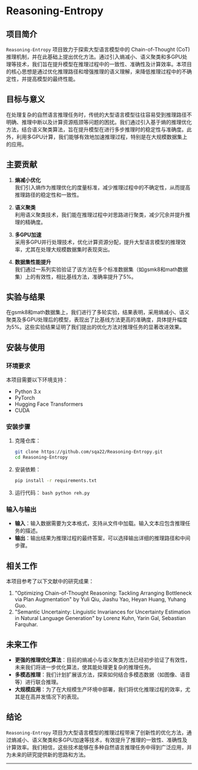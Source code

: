 # Reasoning-Entropy

## 项目简介

`Reasoning-Entropy` 项目致力于探索大型语言模型中的 Chain-of-Thought (CoT) 推理机制，并在此基础上提出优化方法。通过引入熵减小、语义聚类和多GPU处理等技术，我们旨在提升模型在推理过程中的一致性、准确性及计算效率。本项目的核心思想是通过优化推理路径和增强推理的语义理解，来降低推理过程中的不确定性，并提高模型的最终性能。

## 目标与意义

在处理复杂的自然语言推理任务时，传统的大型语言模型往往容易受到推理路径不明确、推理中断以及计算资源瓶颈等问题的困扰。我们通过引入基于熵的推理优化方法，结合语义聚类算法，旨在提升模型在进行多步推理时的稳定性与准确度。此外，利用多GPU计算，我们能够有效地加速推理过程，特别是在大规模数据集上的应用。

## 主要贡献

1. **熵减小优化**  
   我们引入熵作为推理优化的度量标准，减少推理过程中的不确定性，从而提高推理路径的稳定性和一致性。

2. **语义聚类**  
   利用语义聚类技术，我们能在推理过程中对思路进行聚类，减少冗余并提升推理的精确度。

3. **多GPU加速**  
   采用多GPU并行处理技术，优化计算资源分配，提升大型语言模型的推理效率，尤其在处理大规模数据集时表现突出。

4. **数据集性能提升**  
   我们通过一系列实验验证了该方法在多个标准数据集（如gsmk8和math数据集）上的有效性，相比基线方法，准确率提升了5%。

## 实验与结果

在gsmk8和math数据集上，我们进行了多轮实验，结果表明，采用熵减小、语义聚类及多GPU处理后的模型，表现出了比基线方法更高的准确度，具体提升幅度为5%。这些实验结果证明了我们提出的优化方法对推理任务的显著改进效果。

## 安装与使用

### 环境要求

本项目需要以下环境支持：
- Python 3.x
- PyTorch
- Hugging Face Transformers
- CUDA

### 安装步骤

1. 克隆仓库：
    ```bash
    git clone https://github.com/sqa22/Reasoning-Entropy.git
    cd Reasoning-Entropy
    ```

2. 安装依赖：
    ```bash
    pip install -r requirements.txt
    ```


3. 运行代码：
        ```bash
        python reh.py
        ```


### 输入与输出

- **输入**：输入数据需要为文本格式，支持从文件中加载。输入文本应包含推理任务的描述。
- **输出**：输出结果为推理过程的最终答案，可以选择输出详细的推理路径和中间步骤。

## 相关工作

本项目参考了以下文献中的研究成果：

1. "Optimizing Chain-of-Thought Reasoning: Tackling Arranging Bottleneck via Plan Augmentation" by Yuli Qiu, Jiashu Yao, Heyan Huang, Yuhang Guo.
2. "Semantic Uncertainty: Linguistic Invariances for Uncertainty Estimation in Natural Language Generation" by Lorenz Kuhn, Yarin Gal, Sebastian Farquhar.

## 未来工作

- **更强的推理优化算法**：目前的熵减小与语义聚类方法已经初步验证了有效性，未来我们将进一步优化算法，使其能处理更复杂的推理任务。
- **多模态推理**：我们计划扩展该方法，探索如何结合多模态数据（如图像、语音等）进行联合推理。
- **大规模应用**：为了在大规模生产环境中部署，我们将优化推理过程的效率，尤其是在高并发情况下的表现。

## 结论

`Reasoning-Entropy` 项目为大型语言模型的推理过程带来了创新性的优化方法，通过熵减小、语义聚类和多GPU加速等技术，有效提升了推理的一致性、准确性及计算效率。我们相信，这些技术能够在多种自然语言推理任务中得到广泛应用，并为未来的研究提供新的思路和方法。

---

